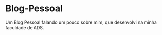 # Blog-Pessoal
Um Blog Pessoal falando um pouco sobre mim, que desenvolvi na minha faculdade de ADS.

